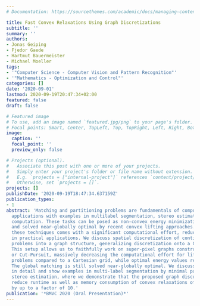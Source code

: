 ```yaml
---
# Documentation: https://sourcethemes.com/academic/docs/managing-content/

title: Fast Convex Relaxations Using Graph Discretizations
subtitle: ''
summary: ''
authors:
- Jonas Geiping
- Fjedor Gaede
- Hartmut Bauermeister
- Michael Moeller
tags:
- '"Computer Science - Computer Vision and Pattern Recognition"'
- '"Mathematics - Optimization and Control"'
categories: []
date: '2020-09-01'
lastmod: 2020-09-19T20:47:34+02:00
featured: false
draft: false

# Featured image
# To use, add an image named `featured.jpg/png` to your page's folder.
# Focal points: Smart, Center, TopLeft, Top, TopRight, Left, Right, BottomLeft, Bottom, BottomRight.
image:
  caption: ''
  focal_point: ''
  preview_only: false

# Projects (optional).
#   Associate this post with one or more of your projects.
#   Simply enter your project's folder or file name without extension.
#   E.g. `projects = ["internal-project"]` references `content/project/deep-learning/index.md`.
#   Otherwise, set `projects = []`.
projects: []
publishDate: '2020-09-19T18:47:34.637159Z'
publication_types:
- 1
abstract: 'Matching and partitioning problems are fundamentals of computer vision
  applications with examples in multilabel segmentation, stereo estimation and optical-flow
  computation. These tasks can be posed as non-convex energy minimization problems
  and solved near-globally optimal by recent convex lifting approaches. Yet, applying
  these techniques comes with a significant computational effort, reducing their feasibility
  in practical applications. We discuss spatial discretization of continuous partitioning
  problems into a graph structure, generalizing discretization onto a Cartesian grid.
  This setup allows us to faithfully work on super-pixel graphs constructed by SLIC
  or Cut-Pursuit, massively decreasing the computational effort for lifted partitioning
  problems compared to a Cartesian grid, while optimal energy values remain similar:
  The global matching is still solved near-globally optimal. We discuss this methodology
  in detail and show examples in multi-label segmentation by minimal partitions and
  stereo estimation, where we demonstrate that the proposed graph discretization can
  reduce runtime as well as memory consumption of convex relaxations of matching problems
  by up to a factor of 10.'
publication: '*BMVC 2020 (Oral Presentation)*'
---
```

